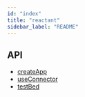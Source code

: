 ```yaml
---
id: "index"
title: "reactant"
sidebar_label: "README"
---
```


## API

* [createApp](modules/_createapp_.md)
* [useConnector](modules/_hooks_useconnector_.md)
* [testBed](modules/_createapp_.md#testbed)
